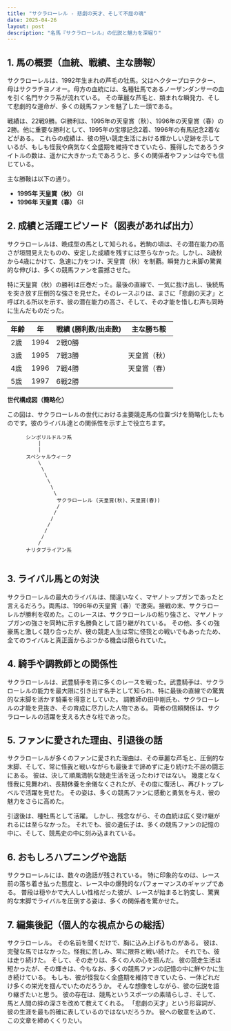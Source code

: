 ```yaml
---
title: "サクラローレル - 悲劇の天才、そして不屈の魂"
date: 2025-04-26
layout: post
description: "名馬『サクラローレル』の伝説と魅力を深堀り"
---
```


## 1. 馬の概要（血統、戦績、主な勝鞍）

サクラローレルは、1992年生まれの芦毛の牡馬。父はヘクタープロテクター、母はサクラチヨノオー。母方の血統には、名種牡馬であるノーザンダンサーの血を引く名門サクラ系が流れている。  その華麗な芦毛と、類まれな瞬発力、そして悲劇的な運命が、多くの競馬ファンを魅了した一頭である。

戦績は、22戦9勝。GI勝利は、1995年の天皇賞（秋）、1996年の天皇賞（春）の2勝。他に重要な勝利として、1995年の宝塚記念2着、1996年の有馬記念2着などがある。  これらの成績は、彼の短い競走生活における輝かしい足跡を示しているが、もしも怪我や病気なく全盛期を維持できていたら、獲得したであろうタイトルの数は、遥かに大きかったであろうと、多くの関係者やファンは今でも信じている。

主な勝鞍は以下の通り。

* **1995年 天皇賞（秋）**  GI
* **1996年 天皇賞（春）** GI


## 2. 成績と活躍エピソード（図表があれば出力）

サクラローレルは、晩成型の馬として知られる。若駒の頃は、その潜在能力の高さが垣間見えたものの、安定した成績を残すには至らなかった。しかし、3歳秋から4歳にかけて、急速に力をつけ、天皇賞（秋）を制覇。瞬発力と末脚の驚異的な伸びは、多くの競馬ファンを震撼させた。

特に天皇賞（秋）の勝利は圧巻だった。最後の直線で、一気に抜け出し、後続馬を突き放す圧倒的な強さを見せた。そのレースぶりは、まさに「悲劇の天才」と呼ばれる所以を示す、彼の潜在能力の高さ、そして、その才能を惜しむ声も同時に生んだものだった。

| 年齢 | 年 | 戦績 (勝利数/出走数) | 主な勝ち鞍 |
|---|---|---|---|
| 2歳 | 1994 | 2戦0勝 |  |
| 3歳 | 1995 | 7戦3勝 | 天皇賞（秋） |
| 4歳 | 1996 | 7戦4勝 | 天皇賞（春） |
| 5歳 | 1997 | 6戦2勝 |  |


**世代構成図（簡略化）**

この図は、サクラローレルの世代における主要競走馬の位置づけを簡略化したものです。彼のライバル達との関係性を示す上で役立ちます。


```
      シンボリルドルフ系
          |
          |
      スペシャルウィーク
          \
           \
            \
             \
              \
               \
                サクラローレル (天皇賞(秋)、天皇賞(春))
                /
               /
              /
             /
            /
           /
          /
      ナリタブライアン系


```


## 3. ライバル馬との対決

サクラローレルの最大のライバルは、間違いなく、マヤノトップガンであったと言えるだろう。両馬は、1996年の天皇賞（春）で激突。接戦の末、サクラローレルが勝利を収めた。このレースは、サクラローレルの粘り強さと、マヤノトップガンの強さを同時に示す名勝負として語り継がれている。  その他、多くの強豪馬と激しく競り合ったが、彼の競走人生は常に怪我との戦いでもあったため、全てのライバルと真正面からぶつかる機会は限られていた。


## 4. 騎手や調教師との関係性

サクラローレルは、武豊騎手を背に多くのレースを戦った。武豊騎手は、サクラローレルの能力を最大限に引き出す名手として知られ、特に最後の直線での驚異的な末脚を活かす騎乗を得意としていた。  調教師の田中剛氏も、サクラローレルの才能を見抜き、その育成に尽力した人物である。  両者の信頼関係は、サクラローレルの活躍を支える大きな柱であった。


## 5. ファンに愛された理由、引退後の話

サクラローレルが多くのファンに愛された理由は、その華麗な芦毛と、圧倒的な末脚、そして、常に怪我と戦いながらも最後まで諦めずに走り続けた不屈の闘志にある。  彼は、決して順風満帆な競走生活を送ったわけではない。  幾度となく怪我に見舞われ、長期休養を余儀なくされたが、その度に復活し、再びトップレベルで活躍を見せた。  その姿は、多くの競馬ファンに感動と勇気を与え、彼の魅力をさらに高めた。

引退後は、種牡馬として活躍。  しかし、残念ながら、その血統は広く受け継がれるには至らなかった。  それでも、彼の遺伝子は、多くの競馬ファンの記憶の中に、そして、競馬史の中に刻み込まれている。


## 6. おもしろハプニングや逸話

サクラローレルには、数々の逸話が残されている。  特に印象的なのは、レース前の落ち着き払った態度と、レース中の爆発的なパフォーマンスのギャップである。  普段は穏やかで大人しい性格だった彼が、レースが始まると豹変し、驚異的な末脚でライバルを圧倒する姿は、多くの関係者を驚かせた。


## 7. 編集後記（個人的な視点からの総括）

サクラローレル。  その名前を聞くだけで、胸に込み上げるものがある。  彼は、完璧な馬ではなかった。怪我に苦しみ、常に限界と戦い続けた。  それでも、彼は走り続けた。  そして、その走りは、多くの人の心を掴んだ。  彼の競走生活は短かったが、その輝きは、今もなお、多くの競馬ファンの記憶の中に鮮やかに生き続けている。  もしも、彼が怪我なく全盛期を維持できていたら、一体どれだけ多くの栄光を掴んでいたのだろうか。  そんな想像をしながら、彼の伝説を語り継ぎたいと思う。  彼の存在は、競馬というスポーツの素晴らしさ、そして、馬と人間の絆の深さを改めて教えてくれる。  「悲劇の天才」という形容詞が、彼の生涯を最も的確に表しているのではないだろうか。  彼への敬意を込めて、この文章を締めくくりたい。

